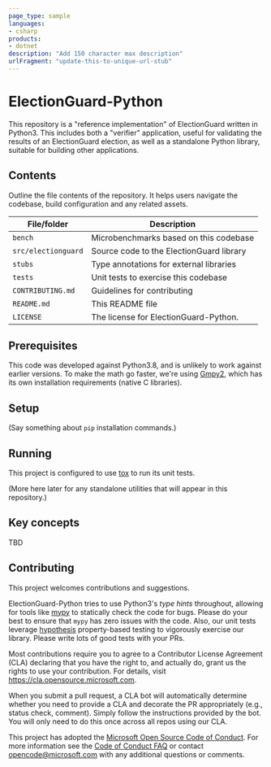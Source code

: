 ```yaml
---
page_type: sample
languages:
- csharp
products:
- dotnet
description: "Add 150 character max description"
urlFragment: "update-this-to-unique-url-stub"
---
```


# ElectionGuard-Python

<!-- 
Guidelines on README format: https://review.docs.microsoft.com/help/onboard/admin/samples/concepts/readme-template?branch=master

Guidance on onboarding samples to docs.microsoft.com/samples: https://review.docs.microsoft.com/help/onboard/admin/samples/process/onboarding?branch=master

Taxonomies for products and languages: https://review.docs.microsoft.com/new-hope/information-architecture/metadata/taxonomies?branch=master
-->

This repository is a "reference implementation" of ElectionGuard written in Python3. This includes
both a "verifier" application, useful for validating the results of an ElectionGuard election, as 
well as a standalone Python library, suitable for building other applications.


## Contents

Outline the file contents of the repository. It helps users navigate the codebase, build configuration and any related assets.

| File/folder       | Description                                |
|-------------------|--------------------------------------------|
| `bench`           | Microbenchmarks based on this codebase     |
| `src/electionguard` | Source code to the ElectionGuard library |
| `stubs`           | Type annotations for external libraries    |
| `tests`           | Unit tests to exercise this codebase       |
| `CONTRIBUTING.md` | Guidelines for contributing                |
| `README.md`       | This README file                           |
| `LICENSE`         | The license for ElectionGuard-Python.      |

## Prerequisites

This code was developed against Python3.8, and is unlikely to work against earlier versions.
To make the math go faster, we're using [Gmpy2](https://gmpy2.readthedocs.io/en/latest/), which
has its own installation requirements (native C libraries).

## Setup

(Say something about `pip` installation commands.)

## Running

This project is configured to use [tox](https://tox.readthedocs.io/en/latest/) to run its
unit tests.

(More here later for any standalone utilities that will appear in this repository.)

## Key concepts

TBD

## Contributing

This project welcomes contributions and suggestions.  

ElectionGuard-Python tries to use Python3's *type hints* throughout,
allowing for tools like [mypy](https://mypy.readthedocs.io/en/stable/) to statically check the code for bugs.
Please do your best to ensure that `mypy` has zero issues with the code. Also, our unit tests leverage
[hypothesis](https://hypothesis.readthedocs.io/en/stable/) property-based testing to
vigorously exercise our library. Please write lots of good tests with your PRs.

Most contributions require you to agree to a
Contributor License Agreement (CLA) declaring that you have the right to, and actually do, grant us
the rights to use your contribution. For details, visit https://cla.opensource.microsoft.com.

When you submit a pull request, a CLA bot will automatically determine whether you need to provide
a CLA and decorate the PR appropriately (e.g., status check, comment). Simply follow the instructions
provided by the bot. You will only need to do this once across all repos using our CLA.

This project has adopted the [Microsoft Open Source Code of Conduct](https://opensource.microsoft.com/codeofconduct/).
For more information see the [Code of Conduct FAQ](https://opensource.microsoft.com/codeofconduct/faq/) or
contact [opencode@microsoft.com](mailto:opencode@microsoft.com) with any additional questions or comments.
